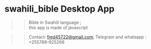 # swahili_bible Desktop App
>>Bible in Swahili language ;  
>>this app is made of javascript

>>Contact: fred45722@gmail.com; Telegram and whatsapp : +255789-925268
